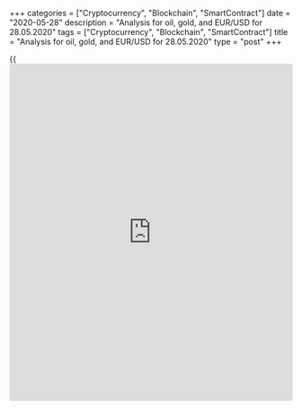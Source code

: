 +++
categories = ["Cryptocurrency", "Blockchain", "SmartContract"]
date = "2020-05-28"
description = "Analysis for oil, gold, and EUR/USD for 28.05.2020"
tags = ["Cryptocurrency", "Blockchain", "SmartContract"]
title = "Analysis for oil, gold, and EUR/USD for 28.05.2020"
type = "post"
+++

{{<iframe id="large-banner" src="https://www.bounty.group/#slide=9.0" width="100%" height="600" scrolling="no" style="border: 0px solid rgb(216, 221, 230); border-radius: 3px;">}}

May 28, 2020

May 28, 2020

Analysis for oil, gold, and EUR/USD for 28.05.2020Alex Rodiоnov

###  **USCrude – oil**

Target Zone 4 [34.17 — 33.42] is the strong resistance of the oil
uptrend this week. As the price approached the zone, the volatility has
declined. There is now forming a consolidation range. When the price
breaks the consolidation range, it may further break out TZ 4 and reach
TZ 5 [41.67 – 40.92].

An alternative scenario suggests the price correction down to the zone
of the trend key support [24.47 — 23.57].

![LiteForex: Analysis for oil, gold, and EUR/USD for 28.05.2020][1]

The short-term chart signals a correction down in the uptrend.
Yesterday, traders were testing Additional Zone [31.22 – 31.00]. There
wasn’t a buy pattern. The support has been broken out today at the Asian
session.

The likely target of the correction is the test of Intermediary Zone
[28.97 – 28.52]. This is the border of the uptrend. Today, I suggest
looking for sell entries according to the pattern in the broken-out AZ
or the new correctional one [32.43 — 32.21].

![LiteForex: Analysis for oil, gold, and EUR/USD for 28.05.2020][2]



 **[USCrude][3]Trading ideas for today:  **

  1. Sell according to the pattern in Additional Zone [31.22 - 31.00]. TakeProfit: Intermediary Zone [28.97 - 28.52]. StopLoss: according to the pattern rules.
  2. Sell according to the pattern in Additional Zone [32.43 - 32.21]. TakeProfit: Intermediary Zone [28.97 - 28.52]. StopLoss: according to the pattern rules.

* * *

###  **XAUUSD – gold**

In the medium-term chart, the gold price is being corrected down in the
middle-term uptrend. The correction target is to test Target Zone
[1673.6 – 1664.4]. One can enter new sell trades at the 50% Fibonacci
retracement level.

![LiteForex: Analysis for oil, gold, and EUR/USD for 28.05.2020][4]

The sellers broke out the key support of the uptrend [1719.3 – 1714.8]
yesterday. As a result, the short-term trend reversed down. Now, the
sell target is in Target Zone [1673.6 - 1664.4].

The price is now being corrected up and testing the intraday resistance,
Additional Zone [1718.8 – 1716.5]. I suggest looking sell trades
according to the pattern in the zone.

It will be relevant to buy gold when buyers break the AZ out and
consolidate the price above. If so, the target will be in Intermediary
Zone [1744.0 — 1739.4].

![LiteForex: Analysis for oil, gold, and EUR/USD for 28.05.2020][5]



 **[XAUUSD][6] Trading ideas for today:  **

Sell according to the pattern at level 1723.7. TakeProfit: Target Zone
[1673.6 - 1664.4]. StopLoss: according to the pattern rules.

* * *

###  **EURUSD – euro/dollar**

The EUR/USD is still trading in the uptrend, according to the margin
zones. However, there is an accumulation zone (trading flat) in the
middle-term chart. Traders are now testing the resistance level 1.1017.
If it is broken out, the price should reach Target Zone 2 [1.1109 —
1.1091].

![LiteForex: Analysis for oil, gold, and EUR/USD for 28.05.2020][7]

The EURUSD short-term chart shows the price growth, the upside target is
to test Target Zone [1.1070 – 1.1052]. The local trend is up. If we
analyze the margin zones, we will see that the price is moving up from
the strong supports, Additional Zones.

The local high has been broken through at the Asian session today, so,
we can mark new support zones. The new Additional Zone [1.0989 - 1.0985]
and Intermediary Zone [1.0944 – 1.0935] are good zones to enter
purchases with a target in the upper TZ.

![LiteForex: Analysis for oil, gold, and EUR/USD for 28.05.2020][8]



 **[EURUSD][9] Trading ideas for today: **

  1. Buy according to the pattern in Additional Zone [1.0989 - 1.0985]. TakeProfit: 1.1034, Target Zone [1.1070 - 1.1052]. StopLoss: according to the pattern rules.
  2. Buy according to the pattern in Intermediary Zone [1.0944 - 1.0935]. TakeProfit: 1.1034, Target Zone [1.1070 - 1.1052]. StopLoss: according to the pattern rules.

> IZ - Intermediary Zone: responsible for the price momentum reversing

>

> TZ - Target Zone: a zone that is 75% likely to be reached after IZ
breakout.

>

> GZ - Gold Zone: zone in the medium-term momentum.

>

> All zones are calculated based on the average [daily](https://www.fintecher.org/2020/03/03/forex-trading-daily-strategy/) price of the
instrument and margin requirements of the futures.

* * *

P.S. Did you like my article? Share it in social networks: it will be
the best “thank you" :)

Ask me questions and comment below. I’ll be glad to answer your
questions and give necessary explanations.

 **Useful links:**

  * I recommend trying to trade with a reliable broker [here][10]. The system allows you to trade by yourself or copy successful traders from all across the globe.
  * Use my promo-code BLOG for getting deposit bonus 50% on LiteForex platform. Just enter this code in the appropriate field while [depositing][11] your trading account.
  * Telegram channel with high-quality analytics, Forex reviews, training articles, and other useful things for traders <t.me/liteforex>

## Price chart of USCrude in real time mode

![Analysis for oil, gold, and EUR/USD for 28.05.2020][12]

The content of this article reflects the author’s opinion and does not
necessarily reflect the official position of LiteForex. The material
published on this page is provided for informational purposes only and
should not be considered as the provision of investment advice for the
purposes of Directive 2004/39/EC.

Rate this article:

{{value}}

( {{count}} {{title}} )

   1. cdn.liteforex.com/cache/uploads/blog_post/commodities/analytics/WTI_analysis_280520_1.png?w=30&s=e5f417030931514b91c5d7cef4f6de9e
   2. cdn.liteforex.com/cache/uploads/blog_post/commodities/analytics/WTI_analysis_280520_2.png?w=30&s=adca055c1177ed20209415019272cd84
   3. my.liteforex.com/trading?type=oil
   4. cdn.liteforex.com/cache/uploads/blog_post/commodities/analytics/XAUUSD_analysis_280520_1.png?w=30&s=b34cbcec9878a83fdde3422bf00bebe1
   5. cdn.liteforex.com/cache/uploads/blog_post/commodities/analytics/XAUUSD_analysis_280520_2.png?w=30&s=93d7c957488ccf5d1ab3e1b28176072c
   6. my.liteforex.com/trading/chart?symbol=XAUUSD&returnUrl=true
   7. cdn.liteforex.com/cache/uploads/blog_post/commodities/analytics/EURUSD_analysis_280520_1.png?w=30&s=6fb44bd089f4f5fb9417d47293655f60
   8. cdn.liteforex.com/cache/uploads/blog_post/commodities/analytics/EURUSD_analysis_280520_2.png?w=30&s=19a1a12bc5dfc7a4a8188c2aaf290fd8
   9. my.liteforex.com/trading/chart?symbol=EURUSD
   10. my.liteforex.com/?category=analysts-opinions&slug=analysis-for-oil-gold-and-eurusd-for-28052020&openPopup=%2Fregistration%2Fpopup&utm_source=blog&utm_medium=article&utm_campaign=bonus
   11. my.liteforex.com/deposit/?category=analysts-opinions&slug=analysis-for-oil-gold-and-eurusd-for-28052020&promo_code=BLOG&utm_source=blog&utm_medium=article&utm_campaign=bonus
   12. cdn.liteforex.com/cache/uploads/blog_post/commodities/oil_145.jpeg?q=75&w=1000&s=cc12b4994dd67165ba5d7003a2c27c75